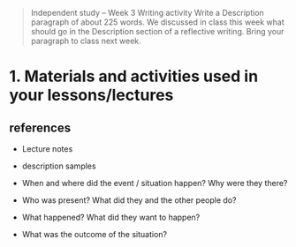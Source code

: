> Independent study – Week 3 Writing activity
Write a Description paragraph of about 225 words. We discussed in class this week what should go in the Description section of a reflective writing. Bring your paragraph to class next week. 
  
# 1. Materials and activities used in your lessons/lectures
## references
- Lecture notes 
- description samples 

- When and where did the event / situation happen? Why were they there?
- Who was present? What did they and the other people do?
- What happened? What did they want to happen?
- What was the outcome of the situation?